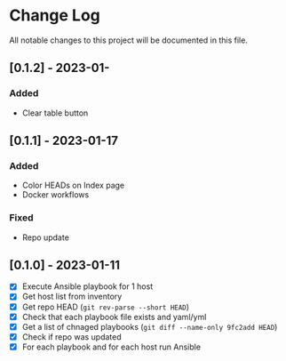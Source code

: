 
# Change Log
All notable changes to this project will be documented in this file.

## [0.1.2] - 2023-01-
### Added
- Clear table button

## [0.1.1] - 2023-01-17
### Added
- Color HEADs on Index page
- Docker workflows

### Fixed
- Repo update

## [0.1.0] - 2023-01-11
- [x] Execute Ansible playbook for 1 host
- [x] Get host list from inventory
- [x] Get repo HEAD (`git rev-parse --short HEAD`)
- [x] Check that each playbook file exists and yaml/yml
- [x] Get a list of chnaged playbooks (`git diff --name-only 9fc2add HEAD`)
- [x] Check if repo was updated
- [x] For each playbook and for each host run Ansible
